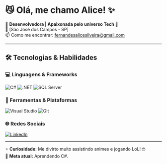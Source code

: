 # 😼 Olá, me chamo Alice! ✨

🚀 **Desenvolvedora | Apaixonada pelo universo Tech 💫**  
📍 [São José dos Campos - SP]  
📫 Como me encontrar: [fernandesalicesilveira@gmail.com](fernandesalicesilveira@gmail.com)  

---

## 🛠 **Tecnologias & Habilidades**  

### 💻 Linguagens & Frameworks  
![C#](https://img.shields.io/badge/C%23-239120?style=for-the-badge&logo=c-sharp&logoColor=white)
![.NET](https://img.shields.io/badge/.NET-512BD4?style=for-the-badge&logo=dotnet&logoColor=white)
![SQL Server](https://img.shields.io/badge/Microsoft_SQL_Server-CC2927?style=for-the-badge&logo=microsoft-sql-server&logoColor=white)  

### 🧰 Ferramentas & Plataformas  
![Visual Studio](https://img.shields.io/badge/Visual_Studio-5C2D91?style=for-the-badge&logo=visual-studio&logoColor=white)
![Git](https://img.shields.io/badge/Git-E44C30?style=for-the-badge&logo=git&logoColor=white)  

### 🌐 Redes Sociais  
[![LinkedIn](https://img.shields.io/badge/LinkedIn-0077B5?style=for-the-badge&logo=linkedin&logoColor=white)](https://linkedin.com/in/seu-perfil](https://www.linkedin.com/in/alice-fernandes-488aa9191/))

---

⭐ **Curiosidade:** Me divirto muito assistindo animes e jogando LoL! 🤓  
📌 **Meta atual:** Aprendendo C#.  

<!--
*italico* ou _italico_
**negrito** ou __negrito__
___negrito e italico___

-Lista 1
- Lista 2
  - Sublista 1

[Texto da Imagem](link da imagem) -- para clicar no link da img
![Texto da imagem](link da imagem) -- aparece direto no perfil

`system.out.println();`

# ✨ Bem-vindos ao meu GitHub! ✨

 Cabeçalho
### Me chamo Alice, tenho 23 anos e sou de São José dos Campos - SP!
#### Título 4
##### Título 5
###### Título 6


## 📊 **Estatísticas do GitHub**  

![Estatísticas](https://github-readme-stats.vercel.app/api?username=seu-usuario&show_icons=true&theme=dracula)  
![Linguagens mais usadas](https://github-readme-stats.vercel.app/api/top-langs/?username=seu-usuario&layout=compact&theme=dracula)  

---

## 🔥 **Projetos Destacados**  

### 🚀 [Projeto Incrível](https://github.com/seu-usuario/projeto-incrivel)  
📌 Descrição breve do projeto e seu impacto.  
![Badge](https://img.shields.io/badge/Status-Em%20Desenvolvimento-green)  

### 🌟 [Outro Projeto](https://github.com/seu-usuario/outro-projeto)  
📌 Outra descrição chamativa.  

---

## 📝 **Blog/Artigos**  

✍️ Escrevo sobre [tópico] em [link do blog]. Confira meus últimos posts:  
- [Artigo 1](https://exemplo.com/artigo1)  
- [Artigo 2](https://exemplo.com/artigo2)  

---



**alicesfer/alicesfer** is a ✨ _special_ ✨ repository because its `README.md` (this file) appears on your GitHub profile.

Here are some ideas to get you started:

- 🔭 I’m currently working on ...
- 🌱 I’m currently learning ...
- 👯 I’m looking to collaborate on ...
- 🤔 I’m looking for help with ...
- 💬 Ask me about ...
- 📫 How to reach me: ...
- 😄 Pronouns: ...
- ⚡ Fun fact: ...
-->
